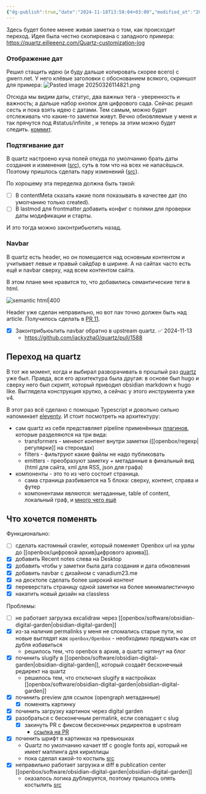 ```yaml
---
{"dg-publish":true,"date":"2024-11-18T13:58:04+03:00","modified_at":"2025-03-26T11:50:18+03:00","tags":["status/infinite"],"permalink":"/meta/кастомизация движка Quartz/","dgPassFrontmatter":true}
---
```



Здесь будет более менее живая заметка о том, как происходит переход. Идея была честно скопирована с западного примера: https://quartz.eilleeenz.com/Quartz-customization-log

### Отображение дат

Решил стащить идею (и буду дальше копировать скорее всего) с gwern.net. У него клёвые заголовки с обоснованием всякого, скриншот для примера:
![Pasted image 20250326114821.png](/images/Pasted%20image%2020250326114821.png)

Отсюда мы видим даты, статус, два важных тега - уверенность и важность; а дальше набор кнопок для цифрового сада. Сейчас решил сесть и пока взять идею с датами. Тем самым, можно будет отслеживать что какие-то заметки живут. Вечно обновляемые у меня и так прячутся под #status/infinite , и теперь за этим можно будет следить. [коммит](https://github.com/vanadium23/wiki/commit/196681dc82cdfbe0ddcb3e802409e013e1d1750a). 

### Подтягивание дат

В quartz настроено куча полей откуда по умолчанию брать даты создания и изменения ([src](https://github.com/jackyzha0/quartz/blob/v4/quartz/plugins/transformers/lastmod.ts)), суть в том что на всех не напасёшься. Поэтому пришлось сделать пару изменений ([src](https://github.com/vanadium23/vanadium23.github.io/commit/3a2f8cea7926366ba764a7bb06063e884aa370ee)).

По хорошему эта переделка должна быть такой:
- [ ] В contentMeta сказать какие поля показывать в качестве дат (по умолчанию только created).
- [ ] В lastmod для frontmatter добавить конфиг с полями для проверки даты модификации и старты.

И это тогда можно законтрибьютить назад.

### Navbar

В quartz есть header, но он помещается над основным контентом и учитывает левые и правый сайдбар в ширине. А на сайтах часто есть ещё и navbar сверху, над всем контентом сайта.

В этом плане мне нравится то, что добавились семантические теги в html.

![semantic html|400](https://www.w3schools.com/html/img_sem_elements.gif)

Header уже сделан неправильно, но вот nav точно должен быть над article. Получилось сделать в [PR 11](https://github.com/vanadium23/vanadium23.github.io/pull/11). 

- [x] Законтрибьюьтить navbar обратно в upstream quartz. ✅ 2024-11-13
    - https://github.com/jackyzha0/quartz/pull/1588

## Переход на quartz

В тот же момент, когда и выбирал разворачивать в прошлый раз [quartz](https://quartz.jzhao.xyz/) уже был. Правда, вся его архитектура была другая: в основе был hugo и сверху него был скрипт, который приводил obsidian markdown к hugo like. Выглядела конструкция хрупко, а сейчас у этого инструмента уже v4. 

В этот раз всё сделано с помощью Typescript и довольно сильно напоминает [eleventy](https://www.11ty.dev/). И стоит посмотреть на архитектуру:
- сам quartz из себя представляет pipeline применённых [плагинов](https://quartz.jzhao.xyz/configuration#plugins), которые разделяются на три вида:
    - transformers - меняют контент внутри заметки ([[openbox/regexp|регулярки]] на стероидах) 
    - filters - фильтруют какие файлы не надо публиковать
    - emitters - преобразуют заметку + метаданные в финальный вид (html для сайта, xml для RSS, json для графа)
- компоненты - это то из чего состоит страница.
    - сама страница разбивается на 5 блока: сверху, контент, справа и футер
    - компонентами являются: метаданные, table of content, локальный граф, и [много чего ещё](https://quartz.jzhao.xyz/tags/component)

## Что хочется поменять

Функционально:
- [ ] сделать кастомный crawler, который поменяет Openbox url на урлы до [[openbox/цифровой архив|цифрового архива]].
- [x] добавить Recent notes слева на Desktop
- [x] добавить чтобы у заметки была дата создания и дата обновления
- [x] добавить navbar с дизайном с vanadium23.me
- [x] на десктопе сделать более широкий контент
- [x] переверстать страницу одной заметки на более минималистичную
- [x] накатить новый дизайн на classless

Проблемы:
- [ ] не работает загрузка excalidraw через [[openbox/software/obsidian-digital-garden|obsidian-digital-garden]]
- [x] из-за наличия permalinks у меня не сломались старые пути, но новые выглядят как `openbox/Openbox` - необходимо придумать как от дубля избавиться
    - решилось тем, что openbox в архив, а quartz натянут на блог 
- [x] починить slugify в [[openbox/software/obsidian-digital-garden|obsidian-digital-garden]], который создаёт бесконечный редирект на quartz
    - решилось тем, что отключил slugify в настройках [[openbox/software/obsidian-digital-garden|obsidian-digital-garden]]
- [x] починить preview для ссылок (opengraph метаданные)
    - [x] поменять картинку
- [x] починить загрузку картинок через digital garden
- [x] разобраться с бесконечным permalink, если совпадает с slug
    - [x] закинуть PR с фиксом бесконечных редиректов в upstream
        - [ссылка на PR](https://github.com/jackyzha0/quartz/pull/1631)
- [x] починить шрифт в картинках на превьюшках
    - Quartz по умолчанию качает ttf с google fonts api, который не имеет маппинга для кириллицы
    - пока сделал какой-то костыль [src](https://github.com/vanadium23/wiki/commit/336e09cfda0c7ba1ab4f50a21c401a379b7e33cb)
- [x] неправильно работает загрузка и diff в publication center [[openbox/software/obsidian-digital-garden|obsidian-digital-garden]]
    - оказалось логика дублируется, поэтому пришлось опять костылить [src](https://github.com/vanadium23/obsidian-digital-garden/commit/ed6fcabf3d44d2ff510ef58b094b4fc554a9e2eb) 
